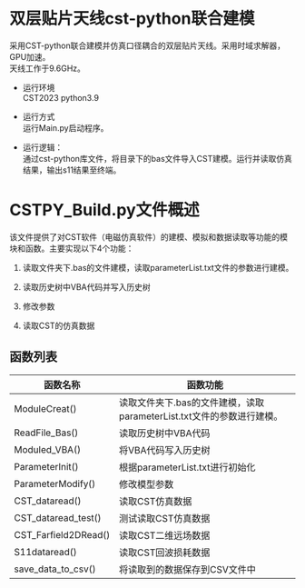 # 双层贴片天线cst-python联合建模

采用CST-python联合建模并仿真口径耦合的双层贴片天线。采用时域求解器，GPU加速。  
天线工作于9.6GHz。

- 运行环境    
CST2023  python3.9
- 运行方式  
运行Main.py启动程序。


- 运行逻辑：  
通过cst-python库文件，将目录下的bas文件导入CST建模。运行并读取仿真结果，输出s11结果至终端。  


# CSTPY_Build.py文件概述

该文件提供了对CST软件（电磁仿真软件）的建模、模拟和数据读取等功能的模块和函数。主要实现以下4个功能：

1. 读取文件夹下.bas的文件建模，读取parameterList.txt文件的参数进行建模。

2. 读取历史树中VBA代码并写入历史树

3. 修改参数

4. 读取CST的仿真数据

## 函数列表

|函数名称|函数功能|
|-|-|
|ModuleCreat()|读取文件夹下.bas的文件建模，读取parameterList.txt文件的参数进行建模。|
|ReadFile_Bas()|读取历史树中VBA代码|
|Moduled_VBA()|将VBA代码写入历史树|
|ParameterInit()|根据parameterList.txt进行初始化|
|ParameterModify()|修改模型参数|
|CST_dataread()|读取CST仿真数据|
|CST_dataread_test()|测试读取CST仿真数据|
|CST_Farfield2DRead()|读取CST二维远场数据|
|S11dataread()|读取CST回波损耗数据|
|save_data_to_csv()|将读取到的数据保存到CSV文件中|



